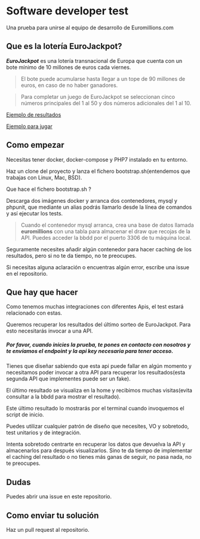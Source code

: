 # Software developer test
Una prueba para unirse al equipo de desarrollo de Euromillions.com

## Que es la lotería EuroJackpot? 

***EuroJackpot*** es una lotería transnacional de Europa que cuenta con un bote mínimo de 10 millones de euros cada viernes. 
> El bote puede acumularse hasta llegar a un tope de 90 millones de euros, en caso de no haber ganadores.  

> Para completar un juego de EuroJackpot se seleccionan cinco números principales del 1 al 50 y dos números adicionales del 1 al 10.


[Ejemplo de resultados](https://euromillions.com/es/eurojackpot/resultados)

[Ejemplo para jugar](https://euromillions.com/es/eurojackpot/jugar) 

## Como empezar

Necesitas tener docker, docker-compose y PHP7 instalado en tu entorno.

Haz un clone del proyecto y lanza el fichero bootstrap.sh(entendemos que trabajas con Linux, Mac, BSD). 

Que hace el fichero bootstrap.sh ?

Descarga dos imágenes docker y arranca dos contenedores, mysql y phpunit, que mediante un alias podrás llamarlo desde 
la línea de comandos y así ejecutar los tests.

> Cuando el contenedor mysql arranca, crea una base de datos llamada **euromillions** con una tabla para almacenar el draw
que recojas de la API. Puedes acceder la bbdd por el puerto 3306 de tu máquina local.

Seguramente necesites añadir algún contenedor para hacer caching de los resultados, pero si no te da tiempo, no te preocupes.

Si necesitas alguna aclaración o encuentras algún error, escribe una issue en el repositorio. 

## Que hay que hacer

Como tenemos muchas integraciones con diferentes Apis, el test estará relacionado con estas.

Queremos recuperar los resultados del último sorteo de EuroJackpot. Para esto necesitarás
invocar a una API.

##### Por favor, cuando inicies la prueba, te pones en contacto con nosotros y te envíamos el endpoint y la api key necesaria para tener acceso. 

Tienes que diseñar sabiendo que esta api puede fallar en algún momento y necesitamos poder invocar a otra API para recuperar los
resultados(esta segunda API que implementes puede ser un fake).

El último resultado se visualiza en la home y recibimos muchas visitas(evita consultar a la bbdd para mostrar el resultado).

Este último resultado lo mostrarás por el terminal cuando invoquemos el script de inicio.

Puedes utilizar cualquier patrón de diseño que necesites, VO y sobretodo, test unitarios y de integración.

Intenta sobretodo centrarte en recuperar los datos que devuelva la API y almacenarlos para después visualizarlos. Sino te da tiempo de implementar el caching del resultado o no tienes más
ganas de seguir, no pasa nada, no te preocupes.

## Dudas

Puedes abrir una issue en este repositorio.

## Como enviar tu solución

Haz un pull request al repositorio. 
